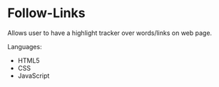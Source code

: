 # Follow-Links

Allows user to have a highlight tracker over words/links on web page. 

Languages:

- HTML5
- CSS
- JavaScript